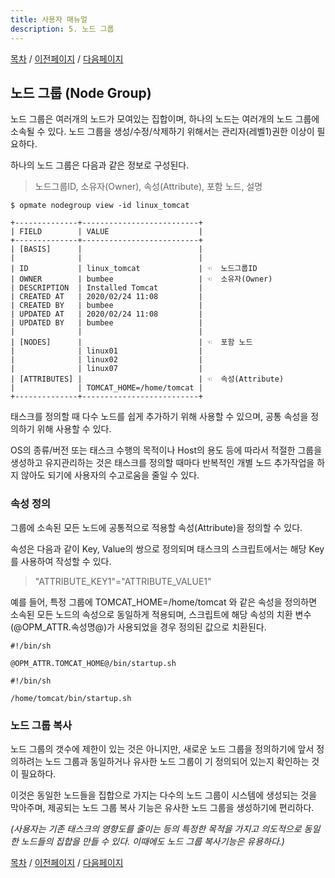 ```yaml
---
title: 사용자 매뉴얼
description: 5. 노드 그룹
---
```


[목차](UserManual.md) / [이전페이지](UserManual4.md) / [다음페이지](UserManual6.md)

## 노드 그룹 (Node Group)

노드 그룹은 여러개의 노드가 모여있는 집합이며, 하나의 노드는 여러개의 노드 그룹에 소속될 수 있다.
노드 그룹을 생성/수정/삭제하기 위해서는 관리자(레벨1)권한 이상이 필요하다.

하나의 노드 그룹은 다음과 같은 정보로 구성된다.
> 노드그룹ID, 소유자(Owner), 속성(Attribute), 포함 노드, 설명

```
$ opmate nodegroup view -id linux_tomcat

+--------------+--------------------------+
| FIELD        | VALUE                    |
+--------------+--------------------------+
| [BASIS]      |                          |
|              |                          |
| ID           | linux_tomcat             | ☜  노드그룹ID
| OWNER        | bumbee                   | ☜  소유자(Owner)
| DESCRIPTION  | Installed Tomcat         |
| CREATED AT   | 2020/02/24 11:08         |
| CREATED BY   | bumbee                   |
| UPDATED AT   | 2020/02/24 11:08         |
| UPDATED BY   | bumbee                   |
|              |                          |
| [NODES]      |                          | ☜  포함 노드
|              | linux01                  |
|              | linux02                  |
|              | linux07                  |
| [ATTRIBUTES] |                          | ☜  속성(Attribute)
|              | TOMCAT_HOME=/home/tomcat |
+--------------+--------------------------+
```

태스크를 정의할 때 다수 노드를 쉽게 추가하기 위해 사용할 수 있으며, 공통 속성을 정의하기 위해 사용할 수 있다.

OS의 종류/버전 또는 태스크 수행의 목적이나 Host의 용도 등에 따라서 적절한 그룹을 생성하고 유지관리하는 것은 
태스크를 정의할 때마다 반복적인 개별 노드 추가작업을 하지 않아도 되기에 사용자의 수고로움을 줄일 수 있다.

### 속성 정의

그룹에 소속된 모든 노드에 공통적으로 적용할 속성(Attribute)을 정의할 수 있다.

속성은 다음과 같이 Key, Value의 쌍으로 정의되며 태스크의 스크립트에서는 해당 Key를 사용하여 작성할 수 있다.
> "ATTRIBUTE_KEY1"="ATTRIBUTE_VALUE1"

예를 들어, 특정 그룹에 TOMCAT_HOME=/home/tomcat 와 같은 속성을 정의하면 소속된 모든 노드의 속성으로 동일하게 적용되며, 스크립트에 해당 속성의 치환 변수(@OPM_ATTR.속성명@)가 사용되었을 경우 정의된 값으로 치환된다.

```
#!/bin/sh

@OPM_ATTR.TOMCAT_HOME@/bin/startup.sh
```

```
#!/bin/sh

/home/tomcat/bin/startup.sh
```

### 노드 그룹 복사

노드 그룹의 갯수에 제한이 있는 것은 아니지만, 새로운 노드 그룹을 정의하기에 앞서 정의하려는 노드 그룹과 동일하거나 유사한 노드 그룹이 기 정의되어 있는지 확인하는 것이 필요하다.

이것은 동일한 노드들을 집합으로 가지는 다수의 노드 그룹이 시스템에 생성되는 것을 막아주며, 제공되는 노드 그룹 복사 기능은 유사한 노드 그룹을 생성하기에 편리하다. 

*(사용자는 기존 태스크의 영향도를 줄이는 등의 특정한 목적을 가지고 의도적으로 동일한 노드들의 집합을 만들 수 있다. 이때에도 노드 그룹 복사기능은 유용하다.)* 

[목차](UserManual.md) / [이전페이지](UserManual4.md) / [다음페이지](UserManual6.md)